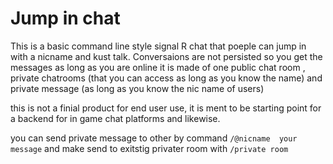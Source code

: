 # Jump in chat 
This is a basic command line style signal R chat that poeple can jump in with a nicname and kust talk. 
Conversaions are not persisted so you get the messages as long as you are online 
it is made of one public chat room , private chatrooms (that you can access as long as you know the name) and private message (as long as you know the nic name of users)

this is not a finial product for end user use, it is ment to be starting point for a backend for in game chat platforms and likewise. 

you can send private message to other by command `` /@nicname  your message `` and make send to exitstig privater room with ``/private room ``
